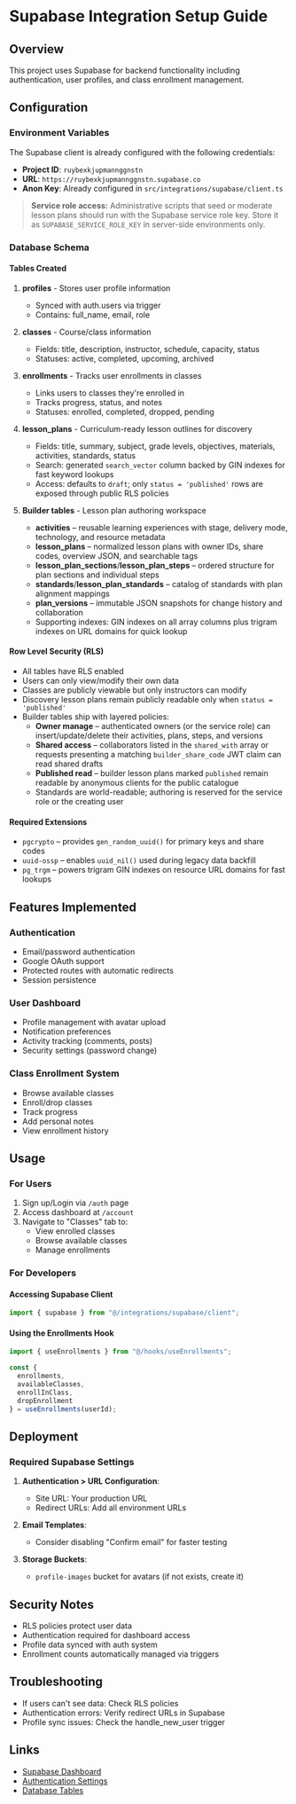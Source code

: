 # Supabase Integration Setup Guide

## Overview
This project uses Supabase for backend functionality including authentication, user profiles, and class enrollment management.

## Configuration

### Environment Variables
The Supabase client is already configured with the following credentials:
- **Project ID**: `ruybexkjupmannggnstn`
- **URL**: `https://ruybexkjupmannggnstn.supabase.co`
- **Anon Key**: Already configured in `src/integrations/supabase/client.ts`

> **Service role access:** Administrative scripts that seed or moderate lesson plans should run with the Supabase service role key. Store it as `SUPABASE_SERVICE_ROLE_KEY` in server-side environments only.

### Database Schema

#### Tables Created
1. **profiles** - Stores user profile information
   - Synced with auth.users via trigger
   - Contains: full_name, email, role

2. **classes** - Course/class information
   - Fields: title, description, instructor, schedule, capacity, status
   - Statuses: active, completed, upcoming, archived

3. **enrollments** - Tracks user enrollments in classes
   - Links users to classes they're enrolled in
   - Tracks progress, status, and notes
   - Statuses: enrolled, completed, dropped, pending

4. **lesson_plans** - Curriculum-ready lesson outlines for discovery
   - Fields: title, summary, subject, grade levels, objectives, materials, activities, standards, status
   - Search: generated `search_vector` column backed by GIN indexes for fast keyword lookups
   - Access: defaults to `draft`; only `status = 'published'` rows are exposed through public RLS policies

5. **Builder tables** - Lesson plan authoring workspace
   - **activities** – reusable learning experiences with stage, delivery mode, technology, and resource metadata
   - **lesson_plans** – normalized lesson plans with owner IDs, share codes, overview JSON, and searchable tags
   - **lesson_plan_sections**/**lesson_plan_steps** – ordered structure for plan sections and individual steps
   - **standards**/**lesson_plan_standards** – catalog of standards with plan alignment mappings
   - **plan_versions** – immutable JSON snapshots for change history and collaboration
   - Supporting indexes: GIN indexes on all array columns plus trigram indexes on URL domains for quick lookup

#### Row Level Security (RLS)
- All tables have RLS enabled
- Users can only view/modify their own data
- Classes are publicly viewable but only instructors can modify
- Discovery lesson plans remain publicly readable only when `status = 'published'`
- Builder tables ship with layered policies:
  - **Owner manage** – authenticated owners (or the service role) can insert/update/delete their activities, plans, steps, and versions
  - **Shared access** – collaborators listed in the `shared_with` array or requests presenting a matching `builder_share_code` JWT claim can read shared drafts
  - **Published read** – builder lesson plans marked `published` remain readable by anonymous clients for the public catalogue
  - Standards are world-readable; authoring is reserved for the service role or the creating user

#### Required Extensions
- `pgcrypto` – provides `gen_random_uuid()` for primary keys and share codes
- `uuid-ossp` – enables `uuid_nil()` used during legacy data backfill
- `pg_trgm` – powers trigram GIN indexes on resource URL domains for fast lookups

## Features Implemented

### Authentication
- Email/password authentication
- Google OAuth support
- Protected routes with automatic redirects
- Session persistence

### User Dashboard
- Profile management with avatar upload
- Notification preferences
- Activity tracking (comments, posts)
- Security settings (password change)

### Class Enrollment System
- Browse available classes
- Enroll/drop classes
- Track progress
- Add personal notes
- View enrollment history

## Usage

### For Users
1. Sign up/Login via `/auth` page
2. Access dashboard at `/account`
3. Navigate to "Classes" tab to:
   - View enrolled classes
   - Browse available classes
   - Manage enrollments

### For Developers

#### Accessing Supabase Client
```typescript
import { supabase } from "@/integrations/supabase/client";
```

#### Using the Enrollments Hook
```typescript
import { useEnrollments } from "@/hooks/useEnrollments";

const { 
  enrollments, 
  availableClasses,
  enrollInClass,
  dropEnrollment 
} = useEnrollments(userId);
```

## Deployment

### Required Supabase Settings
1. **Authentication > URL Configuration**:
   - Site URL: Your production URL
   - Redirect URLs: Add all environment URLs

2. **Email Templates**: 
   - Consider disabling "Confirm email" for faster testing

3. **Storage Buckets**:
   - `profile-images` bucket for avatars (if not exists, create it)

## Security Notes
- RLS policies protect user data
- Authentication required for dashboard access
- Profile data synced with auth system
- Enrollment counts automatically managed via triggers

## Troubleshooting
- If users can't see data: Check RLS policies
- Authentication errors: Verify redirect URLs in Supabase
- Profile sync issues: Check the handle_new_user trigger

## Links
- [Supabase Dashboard](https://supabase.com/dashboard/project/ruybexkjupmannggnstn)
- [Authentication Settings](https://supabase.com/dashboard/project/ruybexkjupmannggnstn/auth/providers)
- [Database Tables](https://supabase.com/dashboard/project/ruybexkjupmannggnstn/editor)